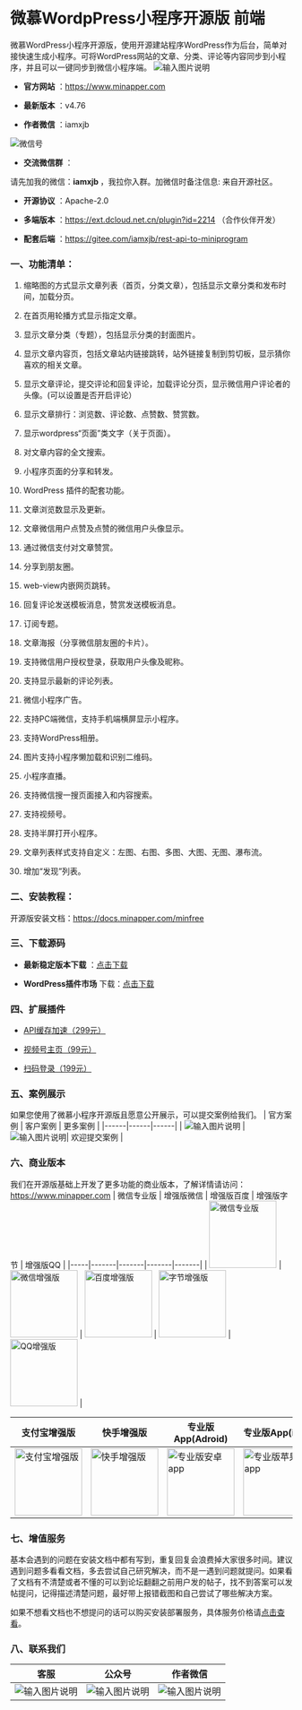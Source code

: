 # 微慕WordpPress小程序开源版 前端
 
微慕WordPress小程序开源版，使用开源建站程序WordPress作为后台，简单对接快速生成小程序。可将WordPress网站的文章、分类、评论等内容同步到小程序，并且可以一键同步到微信小程序端。
 ![输入图片说明](https://5xo2e5q2j9.k.topthink.com/lfs/cd9a8ff15f857cbfc85a2999d7dad7745ff2d6b9e327a86cba0fc46462cb1ca9)

-  **官方网站** ：https://www.minapper.com

-  **最新版本** ：v4.76

-  **作者微信** ：iamxjb

<img src="https://www.watch-life.net/images/iamxjbweixin.jpg" alt="微信号" />

-  **交流微信群** ：

请先加我的微信：<strong>iamxjb </strong>，我拉你入群。加微信时备注信息: 来自开源社区。

-  **开源协议** ：Apache-2.0

-  **多端版本** ：https://ext.dcloud.net.cn/plugin?id=2214 （合作伙伴开发）

-  **配套后端** ：https://gitee.com/iamxjb/rest-api-to-miniprogram


### 一、功能清单：

1. 缩略图的方式显示文章列表（首页，分类文章），包括显示文章分类和发布时间，加载分页。

2. 在首页用轮播方式显示指定文章。

3. 显示文章分类（专题），包括显示分类的封面图片。

4. 显示文章内容页，包括文章站内链接跳转，站外链接复制到剪切板，显示猜你喜欢的相关文章。

5. 显示文章评论，提交评论和回复评论，加载评论分页，显示微信用户评论者的头像。(可以设置是否开启评论）

6. 显示文章排行：浏览数、评论数、点赞数、赞赏数。

7. 显示wordpress“页面”类文字（关于页面）。

8. 对文章内容的全文搜索。

9. 小程序页面的分享和转发。

10. WordPress 插件的配套功能。

11. 文章浏览数显示及更新。

12. 文章微信用户点赞及点赞的微信用户头像显示。

13. 通过微信支付对文章赞赏。

14. 分享到朋友圈。

15. web-view内嵌网页跳转。

16. 回复评论发送模板消息，赞赏发送模板消息。

17. 订阅专题。

18. 文章海报（分享微信朋友圈的卡片）。

19. 支持微信用户授权登录，获取用户头像及昵称。

20. 支持显示最新的评论列表。

21. 微信小程序广告。

22. 支持PC端微信，支持手机端横屏显示小程序。

23. 支持WordPress相册。

24. 图片支持小程序懒加载和识别二维码。

25. 小程序直播。

26. 支持微信搜一搜页面接入和内容搜索。

27. 支持视频号。

28. 支持半屏打开小程序。

29. 文章列表样式支持自定义：左图、右图、多图、大图、无图、瀑布流。

30. 增加“发现”列表。

### 二、安装教程：
开源版安装文档：https://docs.minapper.com/minfree

### 三、下载源码
-   **最新稳定版本下载** ：[点击下载](https://gitee.com/iamxjb/winxin-app-watch-life.net/releases)


-   **WordPress插件市场** 下载：[点击下载](https://wordpress.org/plugins/rest-api-to-miniprogram)


### 四、扩展插件
-  [API缓存加速（299元）]( https://shops.minapper.com/2036.html)


-  [视频号主页（99元）](https://shops.minapper.com/2192.html)


-  [扫码登录（199元）](https://shops.minapper.com/2167.html)

### 五、案例展示
如果您使用了微慕小程序开源版且愿意公开展示，可以提交案例给我们。
| 官方案例 | 客户案例 | 更多案例 |
|------|------|------|
|   ![输入图片说明](https://gitee.com/iamxjb/rest-api-to-miniprogram/raw/master/imagesminfree.jpg) | ![输入图片说明](https://gitee.com/iamxjb/rest-api-to-miniprogram/raw/master/imagesminqiye.jpg)|  欢迎提交案例 |

### 六、商业版本
我们在开源版基础上开发了更多功能的商业版本，了解详情请访问：https://www.minapper.com
| 微信专业版 | 增强版微信 | 增强版百度 | 增强版字节 | 增强版QQ | 
|-----|-------|-------|-------|-------|
|  <img src="https://www.watch-life.net/images/minapper.jpg" alt="微信专业版" width="120px" height="120px">  |    <img src="https://www.watch-life.net/images/minapper-plus-wx.jpg" alt="微信增强版" width="120px" height="120px">    | <img src="https://www.watch-life.net/images/minapper-plus-baidu.jpg" alt="百度增强版" width="120px" height="120px">    | <img src="https://www.watch-life.net/images/minapper-plus-toutiao.jpg" alt="字节增强版" width="120px" height="120px">      | <img src="https://www.watch-life.net/images/minapper-plus-qq.jpg" alt="QQ增强版" width="120px" height="120px"> | 


| 支付宝增强版 |  快手增强版 |专业版App(Adroid) | 专业版App(iOS) |增强版APP |
|-----|-------|-------|-------|-------|
| <img src="https://www.watch-life.net/images/minapper-plus-alipay.jpg" alt="支付宝增强版" width="120px" height="120px">    | <img src="https://www.watch-life.net/images/minapper-plus-kuaishou.jpg" alt="快手增强版" width="120px" height="120px">      |  <img src="https://www.minapper.com/data/attachment/forum/202403/01/minapperproandroid.png" alt="专业版安卓app" width="120px" height="120px"> | <img src="https://www.minapper.com/data/attachment/forum/202403/01/minapperproios.png" alt="专业版苹果app" width="120px" height="120px"> |  <img src="https://www.minapper.com/template/domi_mi/static/assets/images/app.png" alt="增强版app" width="120px" height="120px">|

### 七、增值服务
 
基本会遇到的问题在安装文档中都有写到，重复回复会浪费掉大家很多时间。建议遇到问题多看看文档，多去尝试自己研究解决，而不是一遇到问题就提问。如果看了文档有不清楚或者不懂的可以到论坛翻翻之前用户发的帖子，找不到答案可以发帖提问，记得描述清楚问题，最好带上报错截图和自己尝试了哪些解决方案。

如果不想看文档也不想提问的话可以购买安装部署服务，具体服务价格请[点击查看](https://www.minapper.com/fuwu)。

 
### 八、联系我们
| 客服 | 公众号 | 作者微信 |
|----|-----|-----|
|  ![输入图片说明](https://gitee.com/iamxjb/rest-api-to-miniprogram/raw/master/imagesqiye.jpg)|   ![输入图片说明](https://gitee.com/iamxjb/rest-api-to-miniprogram/raw/master/imagesmp.jpg) |![输入图片说明](https://www.watch-life.net/images/iamxjbweixin.jpg)|
